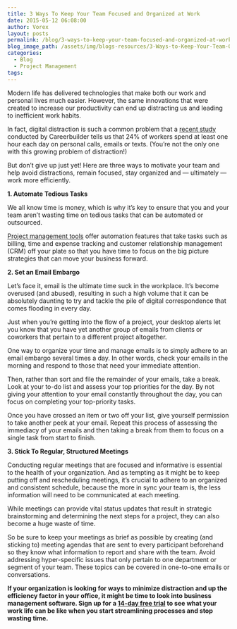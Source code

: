 ```yaml
---
title: 3 Ways To Keep Your Team Focused and Organized at Work
date: 2015-05-12 06:08:00
author: Vorex
layout: posts
permalink: /blog/3-ways-to-keep-your-team-focused-and-organized-at-work/
blog_image_path: /assets/img/blogs-resources/3-Ways-to-Keep-Your-Team-Organized-and-Focused-at-Work.jpg
categories:
  - Blog
  - Project Management
tags:  
---
```



Modern life has delivered technologies that make both our work and personal lives much easier. However, the same innovations that were created to increase our productivity can end up distracting us and leading to inefficient work habits.

In fact, digital distraction is such a common problem that a [recent study](http://www.careerbuilder.com/jobposter/resources/page.aspx?template=none&amp;sc_cmp2=JP_Infographic_productivity2014&amp;pagever=productivity2014) conducted by Careerbuilder tells us that 24% of workers spend at least one hour each day on personal calls, emails or texts. (You’re not the only one with this growing problem of distraction!)
<!--more-->

But don’t give up just yet! Here are three ways to motivate your team and help avoid distractions, remain focused, stay organized and — ultimately — work more efficiently.

**1. Automate Tedious Tasks**

We all know time is money, which is why it’s key to ensure that you and your team aren’t wasting time on tedious tasks that can be automated or outsourced.

[Project management tools](http://www.vorex.com/product/) offer automation features that take tasks such as billing, time and expense tracking and customer relationship management (CRM) off your plate so that you have time to focus on the big picture strategies that can move your business forward.

**2. Set an Email Embargo**

Let’s face it, email is the ultimate time suck in the workplace. It’s become overused (and abused), resulting in such a high volume that it can be absolutely daunting to try and tackle the pile of digital correspondence that comes flooding in every day.

Just when you’re getting into the flow of a project, your desktop alerts let you know that you have yet another group of emails from clients or coworkers that pertain to a different project altogether.

One way to organize your time and manage emails is to simply adhere to an email embargo several times a day. In other words, check your emails in the morning and respond to those that need your immediate attention.

Then, rather than sort and file the remainder of your emails, take a break. Look at your to-do list and assess your top priorities for the day. By not giving your attention to your email constantly throughout the day, you can focus on completing your top-priority tasks.

Once you have crossed an item or two off your list, give yourself permission to take another peek at your email. Repeat this process of assessing the immediacy of your emails and then taking a break from them to focus on a single task from start to finish.

**3. Stick To Regular, Structured Meetings**

Conducting regular meetings that are focused and informative is essential to the health of your organization. And as tempting as it might be to keep putting off and rescheduling meetings, it’s crucial to adhere to an organized and consistent schedule, because the more in sync your team is, the less information will need to be communicated at each meeting.

While meetings can provide vital status updates that result in strategic brainstorming and determining the next steps for a project, they can also become a huge waste of time.

So be sure to keep your meetings as brief as possible by creating (and sticking to) meeting agendas that are sent to every participant beforehand so they know what information to report and share with the team. Avoid addressing hyper-specific issues that only pertain to one department or segment of your team. These topics can be covered in one-to-one emails or conversations.

**If your organization is looking for ways to minimize distraction and up the efficiency factor in your office, it might be time to look into business management software. Sign up for a [14-day free trial](http://www.vorex.com/free-trial/) to see what your work life can be like when you start streamlining processes and stop wasting time.**
